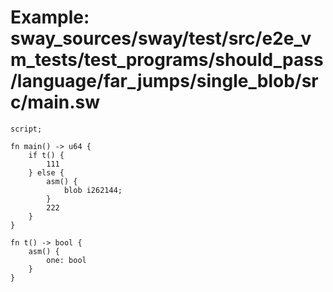 # Example: sway_sources/sway/test/src/e2e_vm_tests/test_programs/should_pass/language/far_jumps/single_blob/src/main.sw

```sway
script;

fn main() -> u64 {
    if t() {
        111
    } else {
        asm() {
            blob i262144;
        }
        222
    }
}

fn t() -> bool {
    asm() {
        one: bool
    }
}

```

